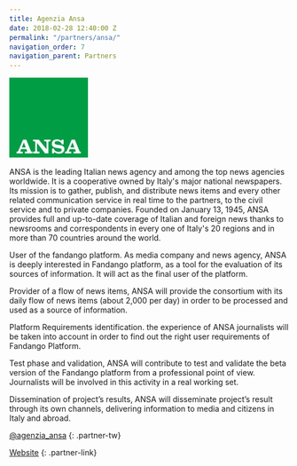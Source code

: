 ```yaml
---
title: Agenzia Ansa
date: 2018-02-28 12:40:00 Z
permalink: "/partners/ansa/"
navigation_order: 7
navigation_parent: Partners
---
```


<div class="partner" markdown="1">
<img src="/assets/img/partners/ansa.jpg" alt="Agenzia ANSA">

ANSA is the leading Italian news agency and among the top news agencies worldwide. It is a cooperative owned by Italy's major national newspapers. Its mission is to gather, publish, and distribute news items and every other related communication service in real time to the partners, to the civil service and to private companies. Founded on January 13, 1945, ANSA provides full and up-to-date coverage of Italian and foreign news thanks to newsrooms and correspondents in every one of Italy's 20 regions and in more than 70 countries around the world.

User of the fandango platform. As media company and news agency, ANSA is deeply interested in Fandango platform, as a tool for the evaluation of its sources of information. It will act as the final user of the platform.

Provider of a flow of news items, ANSA will provide the consortium with its daily flow of news items (about 2,000 per day) in order to be processed and used as a source of information.

Platform Requirements identification. the experience of ANSA journalists will be taken into account in order to find out the right user requirements of Fandango Platform.

Test phase and validation, ANSA will contribute to test and validate the beta version of the Fandango platform from a professional point of view. Journalists will be involved in this activity in a real working set.

Dissemination of project’s results, ANSA will disseminate project’s result through its own channels, delivering information to media and citizens in Italy and abroad.

[@agenzia_ansa](https://twitter.com/agenzia_ansa)
{: .partner-tw}

[Website](http://www.ansa.it/)
{: .partner-link}
</div>
